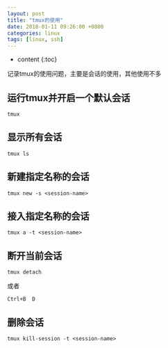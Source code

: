```yaml
---
layout: post
title: "tmux的使用"
date: 2018-01-11 09:26:00 +0800 
categories: linux
tags: [linux, ssh]
---
```

* content
{:toc}

记录tmux的使用问题，主要是会话的使用，其他使用不多

<!-- more -->

## 运行tmux并开启一个默认会话  

```shell
tmux
```

## 显示所有会话  
```shell
tmux ls
```

## 新建指定名称的会话  
```shell
tmux new -s <session-name>
```

## 接入指定名称的会话
```
tmux a -t <session-name>
```
## 断开当前会话  
```
tmux detach
```
或者
```
Ctrl+B  D
```

## 删除会话  
```
tmux kill-session -t <session-name>
```

<!-- TOC -->

